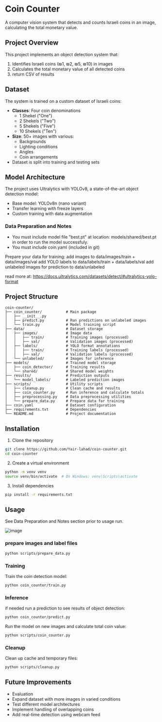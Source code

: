 # Coin Counter

A computer vision system that detects and counts Israeli coins in an image, calculating the total monetary value.

## Project Overview

This project implements an object detection system that:
1. Identifies Israeli coins (₪1, ₪2, ₪5, ₪10) in images
2. Calculates the total monetary value of all detected coins
3. return CSV of results

## Dataset

The system is trained on a custom dataset of Israeli coins:

- **Classes**: Four coin denominations
  - 1 Shekel ("One")
  - 2 Shekels ("Two")
  - 5 Shekels ("Five")
  - 10 Shekels ("Ten")
- **Size**: 50+ images with various:
  - Backgrounds
  - Lighting conditions
  - Angles
  - Coin arrangements
- Dataset is split into training and testing sets

## Model Architecture

The project uses Ultralytics with YOLOv8, a state-of-the-art object detection model:
- Base model: YOLOv8n (nano variant)
- Transfer learning with freeze layers
- Custom training with data augmentation

### Data Preparation and Notes

- You must include model file "best.pt" at location: models/shared/best.pt in order to run the model successfuly.
- You must include coin.yaml (included in git)

Prepare your data for training:
add images to data/images/train + data/images/val
add YOLO labels to data/labels/train + data/labels/val
add unlabeled images for prediction to data/unlabeled

read more at: https://docs.ultralytics.com/datasets/detect/#ultralytics-yolo-format

## Project Structure

```
coin-counter/
├── coin_counter/           # Main package
│   ├── __init__.py
│   ├── predict.py          # Run predictions on unlabeled images
│   └── train.py            # Model training script
├── data/                   # Dataset storage
│   ├── images/             # Image data
│   │   ├── train/          # Training images (processed)
│   │   ├── val/            # Validation images (processed)
│   ├── labels/             # YOLO format annotations
│   │   ├── train/          # Training labels (processed)
│   │   ├── val/            # Validation labels (processed)
│   └── unlabeled/          # Images for inference
├── models/                 # Trained model storage
│   ├── coin_detector/      # Training results
│   └── shared/             # Shared model weights
├── results/                # Prediction outputs
│   └── model_labels/       # Labeled prediction images
├── scripts/                # Utility scripts
│   ├── cleanup.py          # Clean cache and results
│   ├── coin_counter.py     # Run inference and calculate totals
│   ├── preprocessing.py    # Data preprocessing utilities
│   └── prepare_data.py     # Prepare data for training
├── coin.yaml               # Dataset configuration
├── requirements.txt        # Dependencies
└── README.md               # Project documentation
```

## Installation

1. Clone the repository
```bash
git clone https://github.com/Yair-lahad/coin-counter.git
cd coin-counter
```

2. Create a virtual environment
```bash
python -m venv venv
source venv/bin/activate  # On Windows: venv\Scripts\activate
```

3. Install dependencies
```bash
pip install -r requirements.txt
```

## Usage
See Data Preparation and Notes section prior to usage run.

![image](https://github.com/user-attachments/assets/295c4110-1b18-443f-8158-aaf9944002b5)


### prepare images and label files
```bash
python scripts/prepare_data.py
```

### Training

Train the coin detection model:
```bash
python coin_counter/train.py
```

### Inference
if needed run a prediction to see results of object detection:
```bash
python coin_counter/predict.py
```

Run the model on new images and calculate total coin value:
```bash
python scripts/coin_counter.py
```

### Cleanup

Clean up cache and temporary files:
```bash
python scripts/cleanup.py
```


## Future Improvements

- Evaluation
- Expand dataset with more images in varied conditions
- Test different model architectures
- Implement handling of overlapping coins
- Add real-time detection using webcam feed

